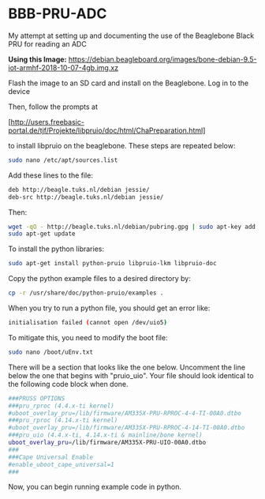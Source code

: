 # BBB-PRU-ADC
My attempt at setting up and documenting the use of the Beaglebone Black PRU for reading an ADC

__Using this Image:__
https://debian.beagleboard.org/images/bone-debian-9.5-iot-armhf-2018-10-07-4gb.img.xz

Flash the image to an SD card and install on the Beaglebone. Log in to the device

Then, follow the prompts at

[http://users.freebasic-portal.de/tjf/Projekte/libpruio/doc/html/ChaPreparation.html]

to install libpruio on the beaglebone. These steps are repeated below:

```bash
sudo nano /etc/apt/sources.list
```

Add these lines to the file:

```bash
deb http://beagle.tuks.nl/debian jessie/
deb-src http://beagle.tuks.nl/debian jessie/
```

Then:

```bash
wget -qO - http://beagle.tuks.nl/debian/pubring.gpg | sudo apt-key add -
sudo apt-get update
```

To install the python libraries:

```bash
sudo apt-get install python-pruio libpruio-lkm libpruio-doc
```

Copy the python example files to a desired directory by:

```bash
cp -r /usr/share/doc/python-pruio/examples .
```

When you try to run a python file, you should get an error like:

```bash
initialisation failed (cannot open /dev/uio5)
```

To mitigate this, you need to modify the boot file:

```bash
sudo nano /boot/uEnv.txt
```

There will be a section that looks like the one below. Uncomment the line below the one that begins with "pruio_uio". Your file should look identical to the following code block when done.

```bash
###PRUSS OPTIONS
###pru_rproc (4.4.x-ti kernel)
#uboot_overlay_pru=/lib/firmware/AM335X-PRU-RPROC-4-4-TI-00A0.dtbo
###pru_rproc (4.14.x-ti kernel)
#uboot_overlay_pru=/lib/firmware/AM335X-PRU-RPROC-4-14-TI-00A0.dtbo
###pru_uio (4.4.x-ti, 4.14.x-ti & mainline/bone kernel)
uboot_overlay_pru=/lib/firmware/AM335X-PRU-UIO-00A0.dtbo
###
###Cape Universal Enable
#enable_uboot_cape_universal=1
###
```

Now, you can begin running example code in python.
